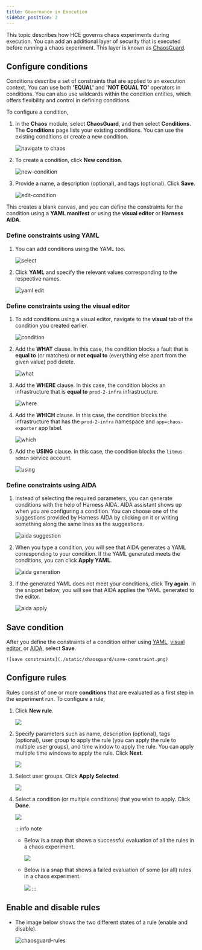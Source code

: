 ```yaml
---
title: Governance in Execution
sidebar_position: 2
---
```


This topic describes how HCE governs chaos experiments during execution. You can add an additional layer of security that is executed before running a chaos experiment. This layer is known as [ChaosGuard](/docs/chaos-engineering/concepts/explore-features/chaosguard).

## Configure conditions
Conditions describe a set of constraints that are applied to an execution context. You can use both **'EQUAL'** and **'NOT EQUAL TO'** operators in conditions. You can also use wildcards within the condition entities, which offers flexibility and control in defining conditions.

To configure a condition,

1. In the **Chaos** module, select **ChaosGuard**, and then select **Conditions**. The **Conditions** page lists your existing conditions. You can use the existing conditions or create a new condition.

	![navigate to chaos](./static/chaosguard/navigate-1.png)

2. To create a condition, click **New condition**.

	![new-condition](./static/chaosguard/new-condition.png)

3. Provide a name, a description (optional), and tags (optional). Click **Save**.

	![edit-condition](./static/chaosguard/edit-condition.png)

This creates a blank canvas, and you can define the constraints for the condition using a **YAML manifest** or using the **visual editor** or **Harness AIDA**.

### Define constraints using YAML

1. You can add conditions using the YAML too.

	![select](./static/chaosguard/select-1.png)

2. Click **YAML** and specify the relevant values corresponding to the respective names.

	![yaml edit](./static/chaosguard/yaml-edit.png)

### Define constraints using the visual editor

1. To add conditions using a visual editor, navigate to the **visual** tab of the condition you created earlier.

	![condition](./static/chaosguard/condition-create.png)

2. Add the **WHAT** clause. In this case, the condition blocks a fault that is **equal to** (or matches) or **not equal to** (everything else apart from the given value) pod delete.

	![what](./static/chaosguard/condition-what.png)

3. Add the **WHERE** clause. In this case, the condition blocks an infrastructure that is **equal to** `prod-2-infra` infrastructure.

	![where](./static/chaosguard/condition-where.png)

4. Add the **WHICH** clause. In this case, the condition blocks the infrastructure that has the `prod-2-infra` namespace and `app=chaos-exporter` app label.

	![which](./static/chaosguard/condition-which.png)

5. Add the **USING** clause. In this case, the condition blocks the `litmus-admin` service account.

	![using](./static/chaosguard/condition-using.png)

### Define constraints using AIDA

1. Instead of selecting the required parameters, you can generate conditions with the help of Harness AIDA. AIDA assistant shows up when you are configuring a condition. You can choose one of the suggestions provided by Harness AIDA by clicking on it or writing something along the same lines as the suggestions.

    ![aida suggestion](./static/chaosguard/aida-sug-1.png)

2. When you type a condition, you will see that AIDA generates a YAML corresponding to your condition. If the YAML generated meets the conditions, you can click **Apply YAML**.

    ![aida generation](./static/chaosguard/aida-gen-2.png)

3. If the generated YAML does not meet your conditions, click **Try again**. In the snippet below, you will see that AIDA applies the YAML generated to the editor.

    ![aida apply](./static/chaosguard/aida-apply-3.png)

## Save condition

After you define the constraints of a condition either using [YAML](#define-constraints-using-yaml), [visual editor](#define-constraints-using-the-visual-editor), or [AIDA](#define-constraints-using-aida), select **Save**.

    ![save constraints](./static/chaosguard/save-constraint.png)

## Configure rules

Rules consist of one or more **conditions** that are evaluated as a first step in the experiment run. To configure a rule,

1. Click **New rule**.

	![](./static/chaosguard/new-rule.png)

2. Specify parameters such as name, description (optional), tags (optional), user group to apply the rule (you can apply the rule to multiple user groups), and time window to apply the rule. You can apply multiple time windows to apply the rule. Click **Next**.

	![](./static/chaosguard/add-des-2.png)

3. Select user groups. Click **Apply Selected**.

	![](./static/chaosguard/usr-grp-3.png)

4. Select a condition (or multiple conditions) that you wish to apply. Click **Done**.

	![](./static/chaosguard/select-cnd-4.png)

	:::info note
	* Below is a snap that shows a successful evaluation of all the rules in a chaos experiment.

		![](./static/chaosguard/rule-evaluation-pass.png)

	* Below is a snap that shows a failed evaluation of some (or all) rules in a chaos experiment.

		![](./static/chaosguard/rule-evaluation-fail.png)
	:::

## Enable and disable rules

* The image below shows the two different states of a rule (enable and disable).

	![chaosguard-rules](./static/chaosguard/chaosguard-rules.png)
